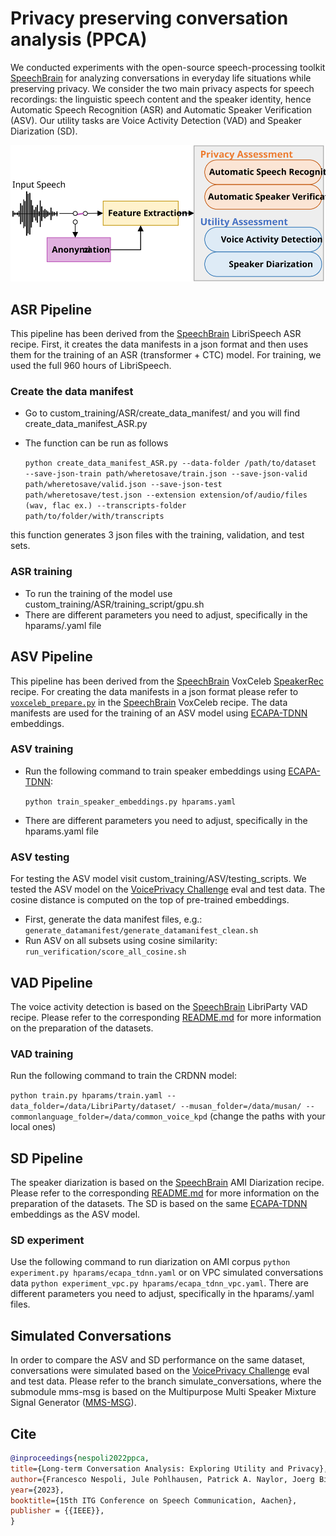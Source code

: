 # Privacy preserving conversation analysis (PPCA)
We conducted experiments with the open-source speech-processing toolkit [SpeechBrain](http://speechbrain.github.io/) for analyzing conversations in everyday life situations while preserving privacy.
We consider the two main privacy aspects for speech recordings: the linguistic speech content and the speaker identity, hence Automatic Speech Recognition (ASR) and Automatic Speaker Verification (ASV). Our utility tasks are Voice Activity Detection (VAD) and Speaker Diarization (SD).

<p align="center">
  <img src="https://raw.githubusercontent.com/ol-MEGA/ppca/main/docs/images/privacy_utility_scheme.svg" alt="PrivacyUtilityFigure"/>
</p>

## ASR Pipeline 
This pipeline has been derived from the [SpeechBrain](http://speechbrain.github.io/) LibriSpeech ASR recipe. First, it creates the data manifests in a json format and then uses them for the training of an ASR (transformer + CTC) model. For training, we used the full 960 hours of LibriSpeech.

### Create the data manifest

- Go to custom_training/ASR/create_data_manifest/ and you will find create_data_manifest_ASR.py
- The function can be run as follows 

   `python create_data_manifest_ASR.py --data-folder /path/to/dataset  --save-json-train path/wheretosave/train.json --save-json-valid path/wheretosave/valid.json --save-json-test  path/wheretosave/test.json --extension extension/of/audio/files (wav, flac ex.) --transcripts-folder path/to/folder/with/transcripts `

this function generates 3 json files with the training, validation, and test sets.

### ASR training

- To run the training of the model use custom_training/ASR/training_script/gpu.sh
- There are different parameters you need to adjust, specifically in the hparams/.yaml file



## ASV Pipeline 
This pipeline has been derived from the [SpeechBrain](http://speechbrain.github.io/) VoxCeleb [SpeakerRec](recipes/VoxCeleb/SpeakerRec) recipe. 
For creating the data manifests in a json format please refer to [`voxceleb_prepare.py`](recipes/VoxCeleb/voxceleb_prepare.py) in the [SpeechBrain](http://speechbrain.github.io/) VoxCeleb recipe. The data manifests are used for the training of an ASV model using [ECAPA-TDNN](https://arxiv.org/abs/2005.07143) embeddings.

### ASV training
- Run the following command to train speaker embeddings using [ECAPA-TDNN](https://arxiv.org/abs/2005.07143):

   `python train_speaker_embeddings.py hparams.yaml`

- There are different parameters you need to adjust, specifically in the hparams.yaml file

### ASV testing
For testing the ASV model visit custom_training/ASV/testing_scripts.
We tested the ASV model on the [VoicePrivacy Challenge](https://www.voiceprivacychallenge.org) eval and test data.
The cosine distance is computed on the top of pre-trained embeddings.
- First, generate the data manifest files, e.g.:
   `generate_datamanifest/generate_datamanifest_clean.sh`
- Run ASV on all subsets using cosine similarity:
   `run_verification/score_all_cosine.sh`


## VAD Pipeline 
The voice activity detection is based on the [SpeechBrain](http://speechbrain.github.io/) LibriParty VAD recipe. Please refer to the corresponding [README.md](recipes/LibriParty/VAD/README.md) for more information on the preparation of the datasets. 

### VAD training
Run the following command to train the CRDNN model:

`python train.py hparams/train.yaml --data_folder=/data/LibriParty/dataset/ --musan_folder=/data/musan/ --commonlanguage_folder=/data/common_voice_kpd`
(change the paths with your local ones)


## SD Pipeline 
The speaker diarization is based on the [SpeechBrain](http://speechbrain.github.io/) AMI Diarization recipe. Please refer to the corresponding [README.md](recipes/AMI/Diarization/README.md) for more information on the preparation of the datasets. The SD is based on the same [ECAPA-TDNN](https://arxiv.org/abs/2005.07143) embeddings as the ASV model.

### SD experiment
Use the following command to run diarization on AMI corpus `python experiment.py hparams/ecapa_tdnn.yaml` or on VPC simulated conversations data `python experiment_vpc.py hparams/ecapa_tdnn_vpc.yaml`. There are different parameters you need to adjust, specifically in the hparams/.yaml files.



## Simulated Conversations
In order to compare the ASV and SD performance on the same dataset, conversations were simulated based on the [VoicePrivacy Challenge](https://www.voiceprivacychallenge.org) eval and test data. Please refer to the branch simulate_conversations, where the submodule mms-msg is based on the Multipurpose Multi Speaker Mixture Signal Generator ([MMS-MSG](https://github.com/fgnt/mms_msg)).


## Cite
```bibtex
@inproceedings{nespoli2022ppca,
title={Long-term Conversation Analysis: Exploring Utility and Privacy},
author={Francesco Nespoli, Jule Pohlhausen, Patrick A. Naylor, Joerg Bitzer},
year={2023},
booktitle={15th ITG Conference on Speech Communication, Aachen},
publisher = {{IEEE}},
}
```
